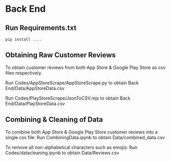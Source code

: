 # Back End

## Run Requirements.txt
```
pip install ....
```

## Obtaining Raw Customer Reviews
To obtain customer reviews from both App Store & Google Play Store as csv files respectively. 

Run Codes/AppStoreScrape/AppStoreScrape.py to obtain Back End/Data/AppStoreData.csv

Run Codes/PlayStoreScrape/JsonToCSV.mjs to obtain Back End/Data/PlayStoreData.csv


## Combining & Cleaning of Data
To combine both App Store & Google Play Store customer reviews into a single csv file: 
Run CombiningData.ipynb to obtain Data/combined_data.csv

To remove all non-alphabetical characters such as emojis:
Run Codes/datacleaning.ipynb to obtain Data/Reviews.csv






